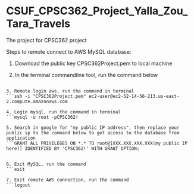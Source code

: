 # CSUF_CPSC362_Project_Yalla_Zou_Tara_Travels
The project for CPSC362 project

Steps to remote connect to AWS MySQL database:

1. Download the public key CPSC362Project.pem to local machine

2. In the terminal commandline tool, run the command below
```cd [path to the CPSC362Project.pem file]

3. Remote login aws, run the command in terminal
```ssh -i "CPSC362Project.pem" ec2-user@ec2-52-14-56-213.us-east-2.compute.amazonaws.com

4. Login mysql, run the command in terminal
```mysql -u root -pCPSC362!

5. Search in google for "my public IP address", then replace your public ip to the command below to get access to the database from application
```GRANT ALL PRIVILEGES ON *.* TO root@[XXX.XXX.XXX.XXX(my public IP here)] IDENTIFIED BY 'CPSC362!' WITH GRANT OPTION;


6. Exit MySQL, run the command 
```exit

7. Exit remote AWS connection, run the command
```logout

